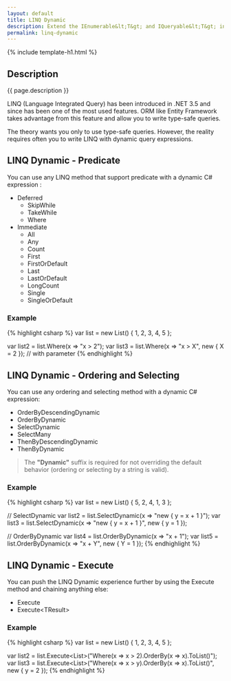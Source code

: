 ```yaml
---
layout: default
title: LINQ Dynamic
description: Extend the IEnumerable&lt;T&gt; and IQueryable&lt;T&gt; interface with methods to use LINQ with dynamic expressions.
permalink: linq-dynamic
---
```


{% include template-h1.html %}

## Description
{{ page.description }}

LINQ (Language Integrated Query) has been introduced in .NET 3.5 and since has been one of the most used features. ORM like Entity Framework takes advantage from this feature and allow you to write type-safe queries.

The theory wants you only to use type-safe queries. However, the reality requires often you to write LINQ with dynamic query expressions.

## LINQ Dynamic - Predicate
You can use any LINQ method that support predicate with a dynamic C# expression :

- Deferred
   - SkipWhile
   - TakeWhile
   - Where
- Immediate
   - All
   - Any
   - Count
   - First
   - FirstOrDefault
   - Last
   - LastOrDefault
   - LongCount
   - Single
   - SingleOrDefault

### Example
{% highlight csharp %}
var list = new List<int>() { 1, 2, 3, 4, 5 };

var list2 = list.Where(x => "x > 2");
var list3 = list.Where(x => "x > X", new { X = 2 }); // with parameter
{% endhighlight %}

## LINQ Dynamic - Ordering and Selecting
You can use any ordering and selecting method with a dynamic C# expression: 

 - OrderByDescendingDynamic
 - OrderByDynamic
 - SelectDynamic
 - SelectMany
 - ThenByDescendingDynamic
 - ThenByDynamic

> The **"Dynamic"** suffix is required for not overriding the default behavior (ordering or selecting by a string is valid).

### Example
{% highlight csharp %}
var list = new List<int>() { 5, 2, 4, 1, 3 };

// SelectDynamic
var list2 = list.SelectDynamic(x => "new { y = x + 1 }");
var list3 = list.SelectDynamic(x => "new { y = x + 1 }", new { y = 1 });

// OrderByDynamic
var list4 = list.OrderByDynamic(x => "x + 1");
var list5 = list.OrderByDynamic(x => "x + Y", new { Y = 1 });
{% endhighlight %}

## LINQ Dynamic - Execute
You can push the LINQ Dynamic experience further by using the Execute method and chaining anything else:

- Execute
- Execute&lt;TResult&gt;

### Example
{% highlight csharp %}
var list = new List<int>() { 1, 2, 3, 4, 5 };

var list2 = list.Execute<List<int>>("Where(x => x > 2).OrderBy(x => x).ToList()");
var list3 = list.Execute<List<int>>("Where(x => x > y).OrderBy(x => x).ToList()", new { y = 2 });
{% endhighlight %}
